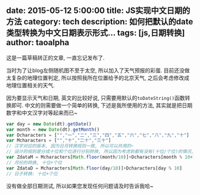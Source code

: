 date: 2015-05-12 5:00:00
title: JS实现中文日期的方法
category: tech 
description: 如何把默认的date类型转换为中文日期表示形式...
tags: [js,日期转换] 
author: taoalpha
---

这是一篇草稿转正的文章, 一直忘记发布了.

当时为了让blog左侧随机图不至于太空, 所以加入了天气预报的彩蛋. 目前还没做太复杂的地理位置判定, 所以按照我所在位置给予的北京天气, 之后会考虑修改成地理位置相关的天气.

因为要显示天气和日期, 英文的比较好说, 只需要用默认的`toDateString()`函数转换即可. 中文的则需要做一个简单的转换, 下述是我所使用的方法, 其实就是把日期数字和中文汉字对等起来而已~
``` javascript
var day = new Date(dt).getDate()
var month = new Date(dt).getMonth()
var Dcharacters = ["","一","二","三","四","五","六","七","八","九","十"]
var Mcharacters = ["","十","二十","三十"]
// 汉字对应的版本, 因为日月转换规则一致, 所以可以共用的~
// 设计的规则是分成十位和个位进行分别转换, 所以因为考虑到都有没有(十位/个位)的情况, 首个元素都给予的是空值
var ZdataM = Mcharacters[Math.floor(month/10)]+Dcharacters[month % 10+1]
// 月份的转换, 十位+个位
var ZdataD = Mcharacters[Math.floor(day/10)]+Dcharacters[day % 10]
// 日子转换: 十位+个位
```

没有做全部日期测试, 所以如果您发现任何问题请及时告诉我哈~

[TaoAlpha]:    http://zzgary.info "TaoAlpha"
